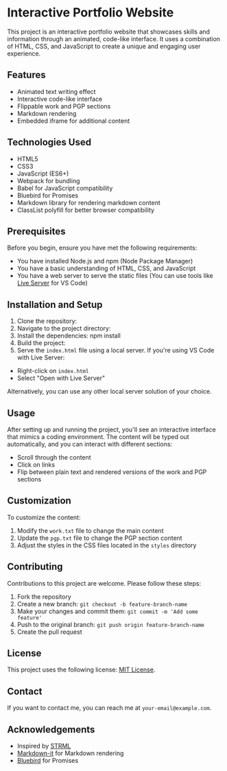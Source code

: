 
# Interactive Portfolio Website

This project is an interactive portfolio website that showcases skills and information through an animated, code-like interface. It uses a combination of HTML, CSS, and JavaScript to create a unique and engaging user experience.

## Features

- Animated text writing effect
- Interactive code-like interface
- Flippable work and PGP sections
- Markdown rendering
- Embedded iframe for additional content

## Technologies Used

- HTML5
- CSS3
- JavaScript (ES6+)
- Webpack for bundling
- Babel for JavaScript compatibility
- Bluebird for Promises
- Markdown library for rendering markdown content
- ClassList polyfill for better browser compatibility

## Prerequisites

Before you begin, ensure you have met the following requirements:

- You have installed Node.js and npm (Node Package Manager)
- You have a basic understanding of HTML, CSS, and JavaScript
- You have a web server to serve the static files (You can use tools like [Live Server](https://marketplace.visualstudio.com/items?itemName=ritwickdey.LiveServer) for VS Code)

## Installation and Setup

1. Clone the repository:
2. Navigate to the project directory: 
3. Install the dependencies: npm install
4. Build the project:
5. Serve the `index.html` file using a local server. If you're using VS Code with Live Server:

- Right-click on `index.html`
- Select "Open with Live Server"

Alternatively, you can use any other local server solution of your choice.

## Usage

After setting up and running the project, you'll see an interactive interface that mimics a coding environment. The content will be typed out automatically, and you can interact with different sections:

- Scroll through the content
- Click on links
- Flip between plain text and rendered versions of the work and PGP sections

## Customization

To customize the content:

1. Modify the `work.txt` file to change the main content
2. Update the `pgp.txt` file to change the PGP section content
3. Adjust the styles in the CSS files located in the `styles` directory

## Contributing

Contributions to this project are welcome. Please follow these steps:

1. Fork the repository
2. Create a new branch: `git checkout -b feature-branch-name`
3. Make your changes and commit them: `git commit -m 'Add some feature'`
4. Push to the original branch: `git push origin feature-branch-name`
5. Create the pull request

## License

This project uses the following license: [MIT License](LICENSE.md).

## Contact

If you want to contact me, you can reach me at `your-email@example.com`.

## Acknowledgements

- Inspired by [STRML](https://github.com/STRML)
- [Markdown-it](https://github.com/markdown-it/markdown-it) for Markdown rendering
- [Bluebird](https://github.com/petkaantonov/bluebird) for Promises

